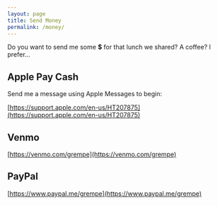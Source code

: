 ```yaml
---
layout: page
title: Send Money
permalink: /money/
---
```


Do you want to send me some <b>$</b> for that lunch we shared? A coffee? I prefer...

## Apple Pay Cash

Send me a message using Apple Messages to begin:

[https://support.apple.com/en-us/HT207875](https://support.apple.com/en-us/HT207875)

## Venmo

[https://venmo.com/grempe](https://venmo.com/grempe)

## PayPal

[https://www.paypal.me/grempe](https://www.paypal.me/grempe)
